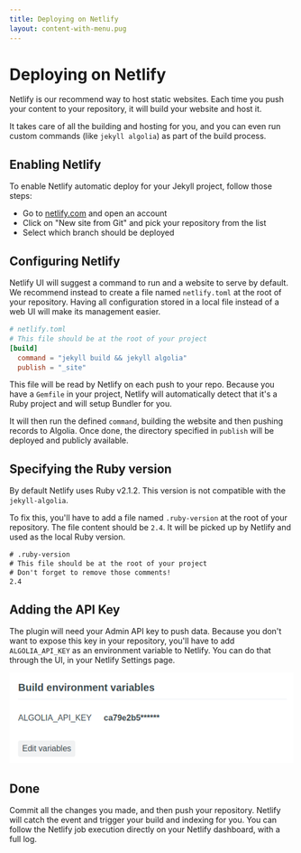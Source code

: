 ```yaml
---
title: Deploying on Netlify
layout: content-with-menu.pug
---
```


# Deploying on Netlify

Netlify is our recommend way to host static websites. Each time you push your
content to your repository, it will build your website and host it.

It takes care of all the building and hosting for you, and you can even run
custom commands (like `jekyll algolia`) as part of the build process.


## Enabling Netlify

To enable Netlify automatic deploy for your Jekyll project, follow those steps:

- Go to [netlify.com][1] and open an account
- Click on "New site from Git" and pick your repository from the list
- Select which branch should be deployed

## Configuring Netlify

Netlify UI will suggest a command to run and a website to serve by default.  We
recommend instead to create a file named `netlify.toml` at the root of your
repository. Having all configuration stored in a local file instead of a web UI
will make its management easier.

```toml
# netlify.toml
# This file should be at the root of your project
[build]
  command = "jekyll build && jekyll algolia"
  publish = "_site"
```

This file will be read by Netlify on each push to your repo. Because you have
a `Gemfile` in your project, Netlify will automatically detect that it's a Ruby
project and will setup Bundler for you.

It will then run the defined `command`, building the website and then pushing
records to Algolia. Once done, the directory specified in `publish` will be
deployed and publicly available.

## Specifying the Ruby version

By default Netlify uses Ruby v2.1.2. This version is not compatible with the
`jekyll-algolia`.

To fix this, you'll have to add a file named `.ruby-version` at the root of your
repository. The file content should be `2.4`. It will be picked up by Netlify
and used as the local Ruby version.

```config
# .ruby-version
# This file should be at the root of your project
# Don't forget to remove those comments!
2.4
```

## Adding the API Key

The plugin will need your Admin API key to push data. Because you don't want to
expose this key in your repository, you'll have to add `ALGOLIA_API_KEY` as an
environment variable to Netlify. You can do that through the UI, in your Netlify
Settings page.

![Netlify environment variables][2]

## Done

Commit all the changes you made, and then push your repository. Netlify will
catch the event and trigger your build and indexing for you. You can follow the
Netlify job execution directly on your Netlify dashboard, with a full log.


[1]: https://www.netlify.com/
[2]: ./assets/images/netlify-env.png
